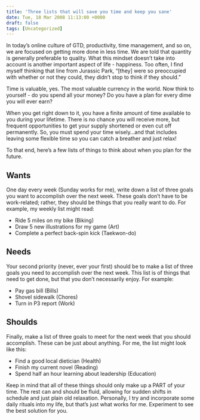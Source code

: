 ```yaml
---
title: 'Three lists that will save you time and keep you sane'
date: Tue, 18 Mar 2008 11:13:00 +0000
draft: false
tags: [Uncategorized]
---
```


In today’s online culture of GTD, productivity, time management, and so on, we are focused on getting more done in less time. We are told that quantity is generally preferable to quality. What this mindset doesn’t take into account is another important aspect of life - happiness. Too often, I find myself thinking that line from Jurassic Park, “\[they\] were so preoccupied with whether or not they could, they didn’t stop to think if they should.”

Time is valuable, yes. The most valuable currency in the world. Now think to yourself - do you spend all your money? Do you have a plan for every dime you will ever earn?

When you get right down to it, you have a finite amount of time available to you during your lifetime. There is no chance you will receive more, but frequent opportunities to get your supply shortened or even cut off permanently. So, you must spend your time wisely…and that includes leaving some flexible time so you can catch a breather and just relax!

To that end, here’s a few lists of things to think about when you plan for the future.

Wants
-----

One day every week (Sunday works for me), write down a list of three goals you want to accomplish over the next week. These goals don’t have to be work-related; rather, they should be things that you really want to do. For example, my weekly list might read:

*   Ride 5 miles on my bike (Biking)
*   Draw 5 new illustrations for my game (Art)
*   Complete a perfect back-spin kick (Taekwon-do)

Needs
-----

Your second priority (never, ever your first) should be to make a list of three goals you need to accomplish over the next week. This list is of things that need to get done, but that you don’t necessarily enjoy. For example:

*   Pay gas bill (Bills)
*   Shovel sidewalk (Chores)
*   Turn in P3 report (Work)

Shoulds
-------

Finally, make a list of three goals to meet for the next week that you should accomplish. These can be just about anything. For me, the list might look like this:

*   Find a good local dietician (Health)
*   Finish my current novel (Reading)
*   Spend half an hour learning about leadership (Education)

Keep in mind that all of these things should only make up a PART of your time. The rest can and should be fluid, allowing for sudden shifts in schedule and just plain old relaxation. Personally, I try and incorporate some daily rituals into my life, but that’s just what works for me. Experiment to see the best solution for you.